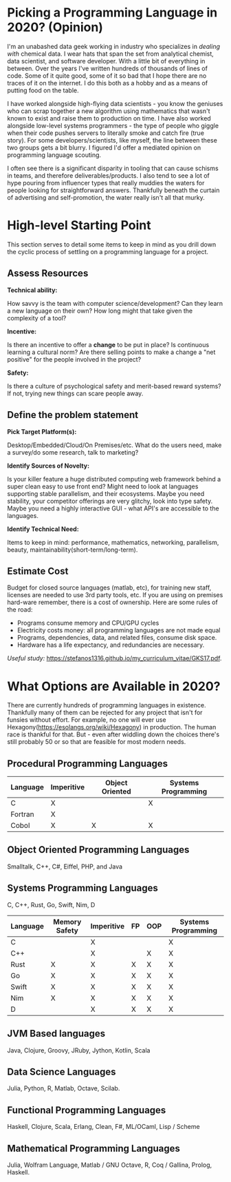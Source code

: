 # Picking a Programming Language in 2020? (Opinion)

I'm an unabashed data geek working in industry who specializes in *dealing with* chemical data. I wear hats that span the set from analytical chemist, data scientist, and software developer. With a little bit of everything in between. Over the years I've written hundreds of thousands of lines of code. Some of it quite good, some of it so bad that I hope there are no traces of it on the internet. I do this both as a hobby and as a means of putting food on the table.

I have worked alongside high-flying data scientists - you know the geniuses who can scrap together a new algorithm using mathematics that wasn't known to exist and raise them to production on time. I have also worked alongside low-level systems programmers - the type of people who giggle when their code pushes servers to literally smoke and catch fire (true story). For some developers/scientists, like myself, the line between these two groups gets a bit blurry. I figured I'd offer a mediated opinion on programming language scouting. 

I often see there is a significant disparity in tooling that can cause schisms in teams, and therefore deliverables/products. I also tend to see a lot of hype pouring from influencer types that really muddies the waters for people looking for straightforward answers. Thankfully beneath the curtain of advertising and self-promotion, the water really isn't all that murky.

# High-level Starting Point

This section serves to detail some items to keep in mind as you drill down the cyclic process of settling on a programming language for a project.

## Assess Resources

**Technical ability:** 

How savvy is the team with computer science/development? Can they learn a new language on their own? How long might that take given the complexity of a tool? 

**Incentive:**

Is there an incentive to offer a **change** to be put in place? Is continuous learning a cultural norm? Are there selling points to make a change a "net positive" for the people involved in the project?

**Safety:** 

Is there a culture of psychological safety and merit-based reward systems? If not, trying new things can scare people away. 

## Define the problem statement

**Pick Target Platform(s):** 

Desktop/Embedded/Cloud/On Premises/etc. What do the users need, make a survey/do some research, talk to marketing? 

**Identify Sources of Novelty:**

Is your killer feature a huge distributed computing web framework behind a super clean easy to use front end? Might need to look at languages supporting stable parallelism, and their ecosystems. Maybe you need stability, your competitor offerings are very glitchy, look into type safety. Maybe you need a highly interactive GUI - what API's are accessible to the languages.

**Identify Technical Need:**

Items to keep in mind: performance, mathematics, networking, parallelism, beauty, maintainability(short-term/long-term).

## Estimate Cost

Budget for closed source languages (matlab, etc), for training new staff, licenses are needed to use 3rd party tools, etc. If you are using on premises hard-ware remember, there is a cost of ownership. Here are some rules of the road:

* Programs consume memory and CPU/GPU cycles
* Electricity costs money: all programming languages are not made equal 
* Programs, dependencies, data, and related files, consume disk space.
* Hardware has a life expectancy, and redundancies are necessary.

*Useful study:*
<https://stefanos1316.github.io/my_curriculum_vitae/GKS17.pdf>. 

# What Options are Available in 2020?

There are currently hundreds of programming languages in existence. Thankfully many of them can be rejected for any project that isn't for funsies without effort. For example, no one will ever use Hexagony(<https://esolangs.org/wiki/Hexagony>) in production. The human race is thankful for that. But - even after widdling down the choices there's still probably 50 or so that are feasible for most modern needs.

## Procedural Programming Languages
| Language | Imperitive | Object Oriented | Systems Programming|
| -       | - | - | - |
| C       | X |   | X |
| Fortran | X |   |   |
| Cobol   | X | X | X |

## Object Oriented Programming Languages
Smalltalk, C++, C#, Eiffel, PHP, and Java

## Systems Programming Languages
C, C++, Rust, Go, Swift, Nim, D 

| Language | Memory Safety | Imperitive | FP | OOP | Systems Programming|
| -       | - | - | - | - | - |
| C       |   | X |   |   | X |
| C++     |   | X |   | X | X |
| Rust    | X | X | X | X | X |
| Go      | X | X | X | X | X |
| Swift   | X | X | X | X | X |
| Nim     | X | X | X | X | X |
| D       |   | X | X | X | X |
## JVM Based languages
Java, Clojure, Groovy, JRuby, Jython, Kotlin, Scala

## Data Science Languages
Julia, Python, R, Matlab, Octave, Scilab.

## Functional Programming Languages
Haskell, Clojure, Scala, Erlang, Clean, F#, ML/OCaml, Lisp / Scheme

## Mathematical Programming Languages
Julia, Wolfram Language, Matlab / GNU Octave, R, Coq / Gallina, Prolog, Haskell.


